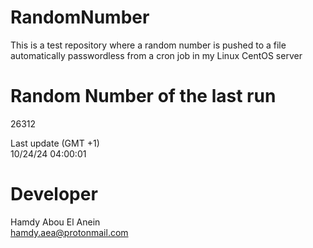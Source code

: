 # RandomNumber    
This is a test repository where a random number is pushed to a file automatically passwordless from a cron job in my Linux CentOS server    
# Random Number of the last run   
26312
      
Last update (GMT +1)    
10/24/24 04:00:01
# Developer    
Hamdy Abou El Anein   
hamdy.aea@protonmail.com

